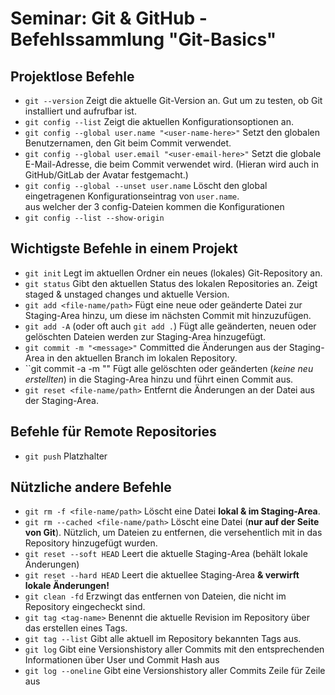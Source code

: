 # Seminar: Git & GitHub - Befehlssammlung "Git-Basics"

## Projektlose Befehle
* ``git --version`` Zeigt die aktuelle Git-Version an. Gut um zu testen, ob Git installiert und aufrufbar ist.
* ``git config --list`` Zeigt die aktuellen Konfigurationsoptionen an.
* ``git config --global user.name "<user-name-here>"`` Setzt den globalen Benutzernamen, den Git beim Commit verwendet.
* ``git config --global user.email "<user-email-here>"`` Setzt die globale E-Mail-Adresse, die beim Commit verwendet wird. (Hieran wird auch in GitHub/GitLab der Avatar festgemacht.)
* ``git config --global --unset user.name`` Löscht den global eingetragenen Konfigurationseintrag von ``user.name``.  
aus welcher der 3 config-Dateien kommen die Konfigurationen
* ``git config --list --show-origin``
  
## Wichtigste Befehle in einem Projekt
* ``git init`` Legt im aktuellen Ordner ein neues (lokales) Git-Repository an.
* ``git status`` Gibt den aktuellen Status des lokalen Repositories an. Zeigt staged & unstaged changes und aktuelle Version.
* ``git add <file-name/path>`` Fügt eine neue oder geänderte Datei zur Staging-Area hinzu, um diese im nächsten Commit mit hinzuzufügen.
* ``git add -A`` (oder oft auch ``git add .``) Fügt alle geänderten, neuen oder gelöschten Dateien werden zur Staging-Area hinzugefügt.
* ``git commit -m "<message>"`` Committed die Änderungen aus der Staging-Area in den aktuellen Branch im lokalen Repository.
* ``git commit -a -m "<message>" Fügt alle gelöschten oder geänderten (_keine neu erstellten_) in die Staging-Area hinzu und führt einen Commit aus.
* ``git reset <file-name/path>`` Entfernt die Änderungen an der Datei aus der Staging-Area.

## Befehle für Remote Repositories
* ``git push`` Platzhalter

## Nützliche andere Befehle
* ``git rm -f <file-name/path>`` Löscht eine Datei __lokal & im Staging-Area__.
* ``git rm --cached <file-name/path>`` Löscht eine Datei (__nur auf der Seite von Git__). Nützlich, um Dateien zu entfernen, die versehentlich mit in das Repository hinzugefügt wurden.
* ``git reset --soft HEAD`` Leert die aktuelle Staging-Area (behält lokale Änderungen)
* ``git reset --hard HEAD`` Leert die aktuellee Staging-Area __& verwirft lokale Änderungen!__
* ``git clean -fd`` Erzwingt das entfernen von Dateien, die nicht im Repository eingecheckt sind.
* ``git tag <tag-name>`` Benennt die aktuelle Revision im Repository über das erstellen eines Tags.
* ``git tag --list`` Gibt alle aktuell im Repository bekannten Tags aus.
* ``git log`` Gibt eine Versionshistory aller Commits mit den entsprechenden Informationen über User und Commit Hash aus
* ``git log --oneline`` Gibt eine Versionshistory aller Commits Zeile für Zeile aus
